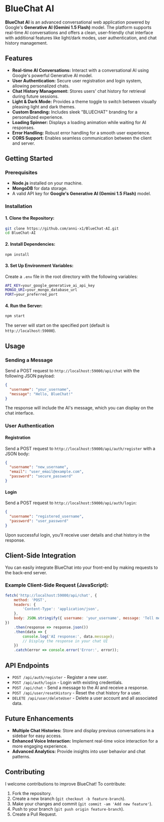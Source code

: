 # BlueChat AI

**BlueChat AI** is an advanced conversational web application powered by Google's **Generative AI (Gemini 1.5 Flash)** model. The platform supports real-time AI conversations and offers a clean, user-friendly chat interface with additional features like light/dark modes, user authentication, and chat history management.

## Features

- **Real-time AI Conversations:** Interact with a conversational AI using Google's powerful Generative AI model.
- **User Authentication:** Secure user registration and login system, allowing personalized chats.
- **Chat History Management:** Stores users' chat history for retrieval during future sessions.
- **Light & Dark Mode:** Provides a theme toggle to switch between visually pleasing light and dark themes.
- **Custom Branding:** Includes sleek "BLUECHAT" branding for a personalized experience.
- **Loading Spinner:** Displays a loading animation while waiting for AI responses.
- **Error Handling:** Robust error handling for a smooth user experience.
- **CORS Support:** Enables seamless communication between the client and server.
  
## Getting Started

### Prerequisites
- **Node.js** installed on your machine.
- **MongoDB** for data storage.
- A valid API key for **Google's Generative AI (Gemini 1.5 Flash)** model.

### Installation

#### 1. Clone the Repository:
```bash
git clone https://github.com/anni-x1/BlueChat-AI.git
cd BlueChat-AI
```

#### 2. Install Dependencies:
```bash
npm install
```

#### 3. Set Up Environment Variables:
Create a `.env` file in the root directory with the following variables:
```bash
API_KEY=your_google_generative_ai_api_key
MONGO_URI=your_mongo_database_url
PORT=your_preferred_port
```

#### 4. Run the Server:
```bash
npm start
```
The server will start on the specified port (default is `http://localhost:59000`).

## Usage

### Sending a Message
Send a POST request to `http://localhost:59000/api/chat` with the following JSON payload:
```json
{
  "username": "your_username",
  "message": "Hello, BlueChat!"
}
```
The response will include the AI's message, which you can display on the chat interface.

### User Authentication

#### Registration
Send a POST request to `http://localhost:59000/api/auth/register` with a JSON body:
```json
{
  "username": "new_username",
  "email": "user_email@example.com",
  "password": "secure_password"
}
```

#### Login
Send a POST request to `http://localhost:59000/api/auth/login`:
```json
{
  "username": "registered_username",
  "password": "user_password"
}
```

Upon successful login, you'll receive user details and chat history in the response.

## Client-Side Integration
You can easily integrate BlueChat into your front-end by making requests to the back-end server.

### Example Client-Side Request (JavaScript):
```javascript
fetch('http://localhost:59000/api/chat', {
    method: 'POST',
    headers: {
        'Content-Type': 'application/json',
    },
    body: JSON.stringify({ username: 'your_username', message: 'Tell me a joke!' }),
})
    .then(response => response.json())
    .then(data => {
        console.log('AI response:', data.message);
        // Display the response in your chat UI
    })
    .catch(error => console.error('Error:', error));
```

## API Endpoints

- `POST /api/auth/register` - Register a new user.
- `POST /api/auth/login` - Login with existing credentials.
- `POST /api/chat` - Send a message to the AI and receive a response.
- `POST /api/user/resetHistory` - Reset the chat history for a user.
- `DELETE /api/user/deleteUser` - Delete a user account and all associated data.

## Future Enhancements

- **Multiple Chat Histories:** Store and display previous conversations in a sidebar for easy access.
- **Enhanced Voice Interaction:** Implement real-time voice interaction for a more engaging experience.
- **Advanced Analytics:** Provide insights into user behavior and chat patterns.

## Contributing

I welcome contributions to improve BlueChat! To contribute:
1. Fork the repository.
2. Create a new branch (`git checkout -b feature-branch`).
3. Make your changes and commit (`git commit -am 'Add new feature'`).
4. Push to your branch (`git push origin feature-branch`).
5. Create a Pull Request.
